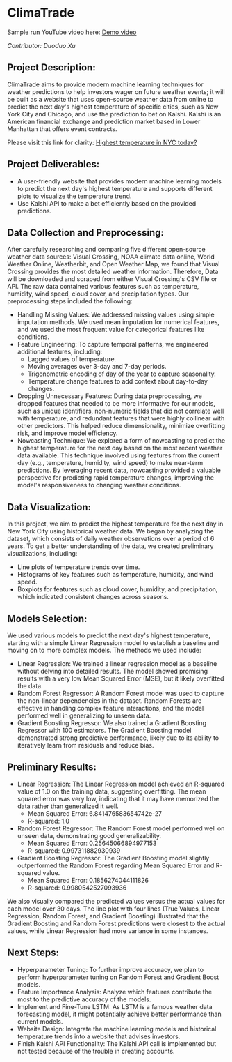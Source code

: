 # ClimaTrade

Sample run YouTube video here:
[Demo video]()

*Contributor: Duoduo Xu*

## Project Description:

ClimaTrade aims to provide modern machine learning techniques for weather predictions to help investors wager on future weather events; it will be built as a website that uses open-source weather data from online to predict the next day's highest temperature of specific cities, such as New York City and Chicago, and use the prediction to bet on Kalshi. Kalshi is an American financial exchange and prediction market based in Lower Manhattan that offers event contracts. 

Please visit this link for clarity:
[Highest temperature in NYC today?](https://kalshi.com/markets/highny/highest-temperature-in-nyc?1ClickUuid=fd7a903c-4aff-48b5-a69b-bbb536ad86d4)

## Project Deliverables:

* A user-friendly website that provides modern machine learning models to predict the next day's highest temperature and supports different plots to visualize the temperature trend.
* Use Kalshi API to make a bet efficiently based on the provided predictions.

## Data Collection and Preprocessing:

After carefully researching and comparing five different open-source weather data sources: Visual Crossing, NOAA climate data online, World Weather Online, Weatherbit, and Open Weather Map, we found that Visual Crossing provides the most detailed weather information. Therefore, Data will be downloaded and scraped from either Visual Crossing's CSV file or API. The raw data contained various features such as temperature, humidity, wind speed, cloud cover, and precipitation types. Our preprocessing steps included the following:
* Handling Missing Values: We addressed missing values using simple imputation methods. We used mean imputation for numerical features, and we used the most frequent value for categorical features like conditions.
* Feature Engineering: To capture temporal patterns, we engineered additional features, including:
    * Lagged values of temperature.
    * Moving averages over 3-day and 7-day periods.
    * Trigonometric encoding of day of the year to capture seasonality.
    * Temperature change features to add context about day-to-day changes.
* Dropping Unnecessary Features: During data preprocessing, we dropped features that needed to be more informative for our models, such as unique identifiers, non-numeric fields that did not correlate well with temperature, and redundant features that were highly collinear with other predictors. This helped reduce dimensionality, minimize overfitting risk, and improve model efficiency.
* Nowcasting Technique: We explored a form of nowcasting to predict the highest temperature for the next day based on the most recent weather data available. This technique involved using features from the current day (e.g., temperature, humidity, wind speed) to make near-term predictions. By leveraging recent data, nowcasting provided a valuable perspective for predicting rapid temperature changes, improving the model's responsiveness to changing weather conditions.

## Data Visualization:
In this project, we aim to predict the highest temperature for the next day in New York City using historical weather data. We began by analyzing the dataset, which consists of daily weather observations over a period of 6 years. To get a better understanding of the data, we created preliminary visualizations, including:
* Line plots of temperature trends over time.
* Histograms of key features such as temperature, humidity, and wind speed.
* Boxplots for features such as cloud cover, humidity, and precipitation, which indicated consistent changes across seasons.

## Models Selection:

We used various models to predict the next day's highest temperature, starting with a simple Linear Regression model to establish a baseline and moving on to more complex models. The methods we used include:
* Linear Regression: We trained a linear regression model as a baseline without delving into detailed results. The model showed promising results with a very low Mean Squared Error (MSE), but it likely overfitted the data.
* Random Forest Regressor: A Random Forest model was used to capture the non-linear dependencies in the dataset. Random Forests are effective in handling complex feature interactions, and the model performed well in generalizing to unseen data.
* Gradient Boosting Regressor: We also trained a Gradient Boosting Regressor with 100 estimators. The Gradient Boosting model demonstrated strong predictive performance, likely due to its ability to iteratively learn from residuals and reduce bias.

## Preliminary Results:
* Linear Regression: The Linear Regression model achieved an R-squared value of 1.0 on the training data, suggesting overfitting. The mean squared error was very low, indicating that it may have memorized the data rather than generalized it well.
    * Mean Squared Error: 6.841476583654742e-27
    * R-squared: 1.0
* Random Forest Regressor: The Random Forest model performed well on unseen data, demonstrating good generalizability.
    * Mean Squared Error: 0.25645066894977153
    * R-squared: 0.997311882930939
* Gradient Boosting Regressor: The Gradient Boosting model slightly outperformed the Random Forest regarding Mean Squared Error and R-squared value.
    * Mean Squared Error: 0.1856274044111826
    * R-squared: 0.9980542527093936

We also visually compared the predicted values versus the actual values for each model over 30 days. The line plot with four lines (True Values, Linear Regression, Random Forest, and Gradient Boosting) illustrated that the Gradient Boosting and Random Forest predictions were closest to the actual values, while Linear Regression had more variance in some instances.

## Next Steps:
* Hyperparameter Tuning: To further improve accuracy, we plan to perform hyperparameter tuning on Random Forest and Gradient Boost models.
* Feature Importance Analysis: Analyze which features contribute the most to the predictive accuracy of the models.
* Implement and Fine-Tune LSTM: As LSTM is a famous weather data forecasting model, it might potentially achieve better performance than current models.
* Website Design: Integrate the machine learning models and historical temperature trends into a website that advises investors.
* Finish Kalshi API Functionality: The Kalshi API call is implemented but not tested because of the trouble in creating accounts.
